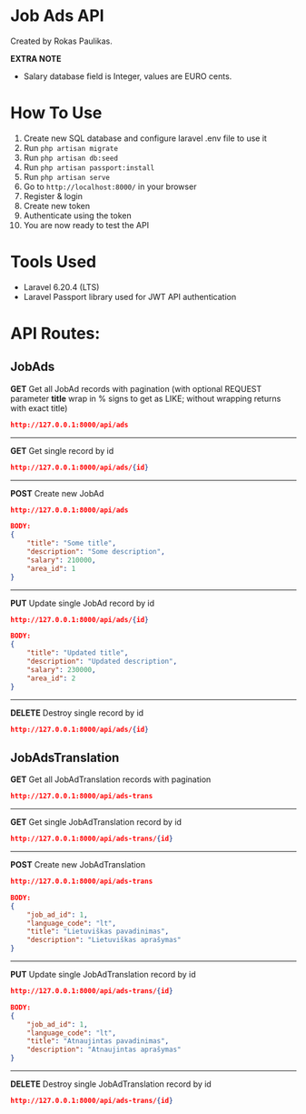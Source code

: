 # Job Ads API

Created by Rokas Paulikas.

**EXTRA NOTE**

* Salary database field is Integer, values are EURO cents.

# How To Use

1. Create new SQL database and configure laravel .env file to use it
2. Run ```php artisan migrate```
3. Run ```php artisan db:seed```
4. Run ```php artisan passport:install```
5. Run ```php artisan serve```
6. Go to ```http://localhost:8000/``` in your browser
7. Register & login
8. Create new token
9. Authenticate using the token
10. You are now ready to test the API

# Tools Used

* Laravel 6.20.4 (LTS)
* Laravel Passport library used for JWT API authentication

# API Routes:

## JobAds

**GET**
Get all JobAd records with pagination (with optional REQUEST parameter **title** wrap in % signs to get as LIKE; without wrapping returns with exact title)
```json
http://127.0.0.1:8000/api/ads
```

---
**GET**
Get single record by id
```json
http://127.0.0.1:8000/api/ads/{id}
```

---
**POST**
Create new JobAd
```json
http://127.0.0.1:8000/api/ads

BODY:
{
    "title": "Some title",
    "description": "Some description",
    "salary": 210000,
    "area_id": 1
}
```

---
**PUT**
Update single JobAd record by id
```json
http://127.0.0.1:8000/api/ads/{id}

BODY:
{
    "title": "Updated title",
    "description": "Updated description",
    "salary": 230000,
    "area_id": 2
}
```

---
**DELETE**
Destroy single record by id
```json
http://127.0.0.1:8000/api/ads/{id}
```

## JobAdsTranslation

**GET**
Get all JobAdTranslation records with pagination
```json
http://127.0.0.1:8000/api/ads-trans
```

---
**GET**
Get single JobAdTranslation record by id
```json
http://127.0.0.1:8000/api/ads-trans/{id}
```

---
**POST**
Create new JobAdTranslation
```json
http://127.0.0.1:8000/api/ads-trans

BODY:
{
    "job_ad_id": 1,
    "language_code": "lt",
    "title": "Lietuviškas pavadinimas",
    "description": "Lietuviškas aprašymas"
}
```

---
**PUT**
Update single JobAdTranslation record by id
```json
http://127.0.0.1:8000/api/ads-trans/{id}

BODY:
{
    "job_ad_id": 1,
    "language_code": "lt",
    "title": "Atnaujintas pavadinimas",
    "description": "Atnaujintas aprašymas"
}
```

---
**DELETE**
Destroy single JobAdTranslation record by id
```json
http://127.0.0.1:8000/api/ads-trans/{id}
```
